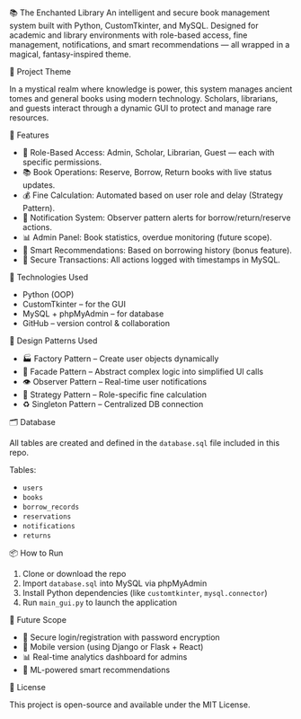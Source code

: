  📚 The Enchanted Library
An intelligent and secure book management system built with Python, CustomTkinter, and MySQL. Designed for academic and library environments with role-based access, fine management, notifications, and smart recommendations — all wrapped in a magical, fantasy-inspired theme.

🔮 Project Theme

In a mystical realm where knowledge is power, this system manages ancient tomes and general books using modern technology. Scholars, librarians, and guests interact through a dynamic GUI to protect and manage rare resources.

 🚀 Features

- 🔐 Role-Based Access: Admin, Scholar, Librarian, Guest — each with specific permissions.
- 📚 Book Operations: Reserve, Borrow, Return books with live status updates.
- 💰 Fine Calculation: Automated based on user role and delay (Strategy Pattern).
- 🔔 Notification System: Observer pattern alerts for borrow/return/reserve actions.
- 📊 Admin Panel: Book statistics, overdue monitoring (future scope).
- 🤖 Smart Recommendations: Based on borrowing history (bonus feature).
- 🧾 Secure Transactions: All actions logged with timestamps in MySQL.


 🧱 Technologies Used

- Python (OOP)
- CustomTkinter – for the GUI
- MySQL + phpMyAdmin – for database
- GitHub – version control & collaboration


 🧠 Design Patterns Used

- 🏭 Factory Pattern – Create user objects dynamically
- 🧩 Facade Pattern – Abstract complex logic into simplified UI calls
- 👁 Observer Pattern – Real-time user notifications
- 📐 Strategy Pattern – Role-specific fine calculation
- ♻️ Singleton Pattern – Centralized DB connection


 🗂️ Database

All tables are created and defined in the `database.sql` file included in this repo.

Tables:
- `users`
- `books`
- `borrow_records`
- `reservations`
- `notifications`
- `returns`


 📦 How to Run

1. Clone or download the repo
2. Import `database.sql` into MySQL via phpMyAdmin
3. Install Python dependencies (like `customtkinter`, `mysql.connector`)
4. Run `main_gui.py` to launch the application


 🧭 Future Scope

- 🔑 Secure login/registration with password encryption
- 📱 Mobile version (using Django or Flask + React)
- 📊 Real-time analytics dashboard for admins
- 🤖 ML-powered smart recommendations


 📎 License

This project is open-source and available under the MIT License.

